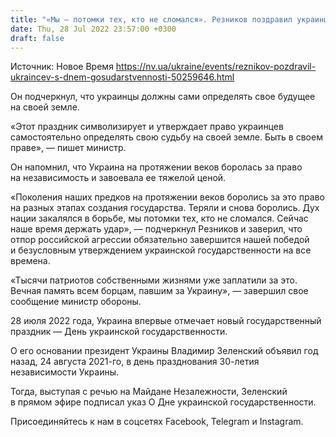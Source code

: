 ```yaml
---
title: "«Мы — потомки тех, кто не сломался». Резников поздравил украинцев с Днем Государственности"
date: Thu, 28 Jul 2022 23:57:00 +0300
draft: false
---
```

Источник: Новое Время https://nv.ua/ukraine/events/reznikov-pozdravil-ukraincev-s-dnem-gosudarstvennosti-50259646.html


 Он подчеркнул, что украинцы должны сами определять свое будущее на своей земле.

«Этот праздник символизирует и утверждает право украинцев самостоятельно определять свою судьбу на своей земле. Быть в своем праве», — пишет министр.

Он напомнил, что Украина на протяжении веков боролась за право на независимость и завоевала ее тяжелой ценой.

«Поколения наших предков на протяжении веков боролись за это право на разных этапах создания государства. Теряли и снова боролись. Дух нации закалялся в борьбе, мы потомки тех, кто не сломался. Сейчас наше время держать удар», — подчеркнул Резников и заверил, что отпор российской агрессии обязательно завершится нашей победой и безусловным утверждением украинской государственности на все времена.

«Тысячи патриотов собственными жизнями уже заплатили за это. Вечная память всем борцам, павшим за Украину», — завершил свое сообщение министр обороны.

28 июля 2022 года, Украина впервые отмечает новый государственный праздник — День украинской государственности.

О его основании президент Украины Владимир Зеленский объявил год назад, 24 августа 2021-го, в день празднования 30-летия независимости Украины.

Тогда, выступая с речью на Майдане Незалежности, Зеленский в прямом эфире подписал указ О Дне украинской государственности.

Присоединяйтесь к нам в соцсетях Facebook, Telegram и Instagram.
